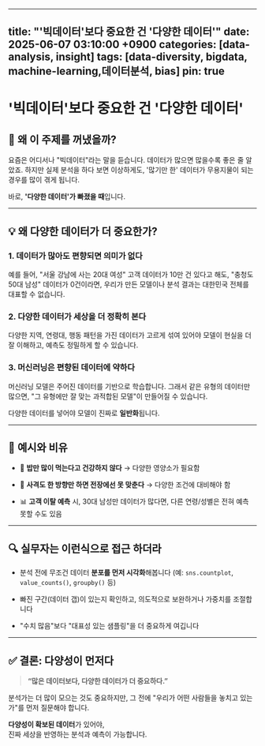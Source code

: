 
---
title: "'빅데이터'보다 중요한 건 '다양한 데이터'"
date: 2025-06-07 03:10:00 +0900
categories: [data-analysis, insight] 
tags: [data-diversity, bigdata, machine-learning,데이터분석, bias] 
pin: true
---

# '빅데이터'보다 중요한 건 '다양한 데이터'
## 🧐 왜 이 주제를 꺼냈을까?

요즘은 어디서나 "빅데이터"라는 말을 듣습니다.  데이터가 많으면 많을수록 좋은 줄 알았죠.   하지만 실제 분석을 하다 보면 이상하게도, '많기만 한' 데이터가 무용지물이 되는 경우를 많이 겪게 됩니다.

바로, **'다양한 데이터'가 빠졌을 때**입니다.

----------

## 💡 왜 다양한 데이터가 더 중요한가?

### 1. 데이터가 많아도 편향되면 의미가 없다

예를 들어, "서울 강남에 사는 20대 여성" 고객 데이터가 10만 건 있다고 해도, "충청도 50대 남성" 데이터가 0건이라면, 우리가 만든 모델이나 분석 결과는 대한민국 전체를 대표할 수 없습니다.

### 2. 다양한 데이터가 세상을 더 정확히 본다

다양한 지역, 연령대, 행동 패턴을 가진 데이터가 고르게 섞여 있어야 모델이 현실을 더 잘 이해하고, 예측도 정밀하게 할 수 있습니다.

### 3. 머신러닝은 편향된 데이터에 약하다

머신러닝 모델은 주어진 데이터를 기반으로 학습합니다. 그래서 같은 유형의 데이터만 많으면, "그 유형에만 잘 맞는 과적합된 모델"이 만들어질 수 있습니다.

다양한 데이터를 넣어야 모델이 진짜로 **일반화**됩니다.

----------

## 🎯 예시와 비유

-   🍚 **밥만 많이 먹는다고 건강하지 않다** → 다양한 영양소가 필요함
    
-   🎯 **사격도 한 방향만 하면 전장에선 못 맞춘다** → 다양한 조건에 대비해야 함
    
-   📊 **고객 이탈 예측** 시, 30대 남성만 데이터가 많다면, 다른 연령/성별은 전혀 예측 못할 수도 있음
    

----------

## 🔍 실무자는 이런식으로 접근 하더라

-   분석 전에 무조건 데이터 **분포를 먼저 시각화**해봅니다 (예: `sns.countplot`, `value_counts()`, `groupby()` 등)
    
-   빠진 구간(데이터 갭)이 있는지 확인하고, 의도적으로 보완하거나 가중치를 조절합니다
    
-   "수치 많음"보다 "대표성 있는 샘플링"을 더 중요하게 여깁니다
    

----------

## ✅ 결론: 다양성이 먼저다

> **“많은 데이터보다, 다양한 데이터가 더 중요하다.”**

분석가는 더 많이 모으는 것도 중요하지만, 그 전에 "우리가 어떤 사람들을 놓치고 있는가"를 먼저 질문해야 합니다.

**다양성이 확보된 데이터**가 있어야,  
진짜 세상을 반영하는 분석과 예측이 가능합니다.
